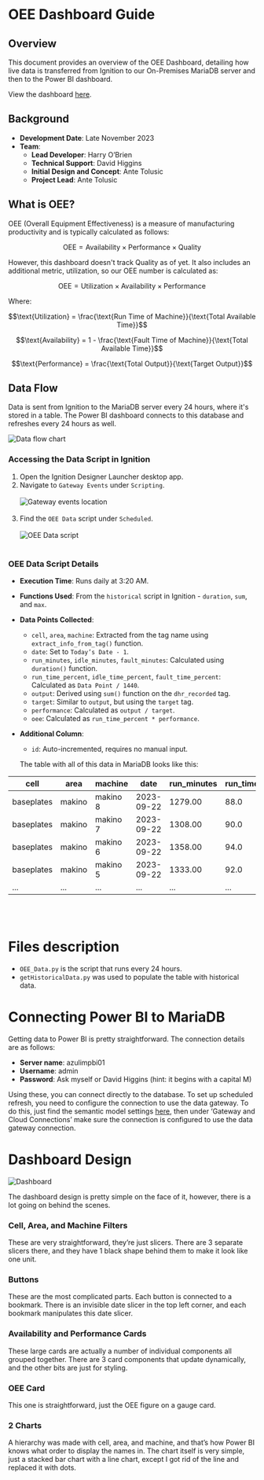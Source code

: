 # OEE Dashboard Guide

## Overview

This document provides an overview of the OEE Dashboard, detailing how live data is transferred from Ignition to our On-Premises MariaDB server and then to the Power BI dashboard.

View the dashboard [here](https://app.powerbi.com/links/H3RHle2E9k?ctid=4e9dbbfb-394a-4583-8810-53f81f819e3b&pbi_source=linkShare).

## Background

- **Development Date**: Late November 2023
- **Team**:
  - **Lead Developer**: Harry O’Brien
  - **Technical Support**: David Higgins
  - **Initial Design and Concept**: Ante Tolusic
  - **Project Lead**: Ante Tolusic

## What is OEE?

OEE (Overall Equipment Effectiveness) is a measure of manufacturing productivity and is typically calculated as follows:

$$\text{OEE} = \text{Availability} \times \text{Performance} \times \text{Quality}$$

However, this dashboard doesn't track Quality as of yet. It also includes an additional metric, utilization, so our OEE number is calculated as:

$$\text{OEE} = \text{Utilization} \times \text{Availability} \times \text{Performance}$$

Where:

$$\text{Utilization} = \frac{\text{Run Time of Machine}}{\text{Total Available Time}}$$

$$\text{Availability} = 1 - \frac{\text{Fault Time of Machine}}{\text{Total Available Time}}$$

$$\text{Performance} = \frac{\text{Total Output}}{\text{Target Output}}$$


## Data Flow

Data is sent from Ignition to the MariaDB server every 24 hours, where it's stored in a table. The Power BI dashboard connects to this database and refreshes every 24 hours as well.

![Data flow chart](images/oee%20dashboard%20data%20flowchart.png)

### Accessing the Data Script in Ignition

1. Open the Ignition Designer Launcher desktop app.
2. Navigate to `Gateway Events` under `Scripting`.
<br></br>
![Gateway events location](images/gateway%20events.png)
<br></br>
3. Find the `OEE Data` script under `Scheduled`.
<br></br>
![OEE Data script](images/oee%20data%20script.png)
<br></br>

### OEE Data Script Details

- **Execution Time**: Runs daily at 3:20 AM.
- **Functions Used**: From the `historical` script in Ignition - `duration`, `sum`, and `max`.
- **Data Points Collected**:
  - `cell`, `area`, `machine`: Extracted from the tag name using `extract_info_from_tag()` function.
  - `date`: Set to `Today’s Date - 1`.
  - `run_minutes`, `idle_minutes`, `fault_minutes`: Calculated using `duration()` function.
  - `run_time_percent`, `idle_time_percent`, `fault_time_percent`: Calculated as `Data Point / 1440`.
  - `output`: Derived using `sum()` function on the `dhr_recorded` tag.
  - `target`: Similar to `output`, but using the `target` tag.
  - `performance`: Calculated as `output / target`.
  - `oee`: Calculated as `run_time_percent * performance`.
- **Additional Column**:
  - `id`: Auto-incremented, requires no manual input.

  The table with all of this data in MariaDB looks like this:

| cell                | area             | machine          | date       | run_minutes | run_time_percent | idle_minutes | idle_time_percent | fault_minutes | fault_time_percent | performance | output | target | id   |
|---------------------|------------------|------------------|------------|-------------|------------------|--------------|-------------------|---------------|--------------------|-------------|--------|--------|------|
| baseplates          | makino           | makino 8         | 2023-09-22 | 1279.00     | 88.0             | 160          | 11.00             | 0             | 0.00               | 87.0000     | 193    | 220    | 4141 |
| baseplates          | makino           | makino 7         | 2023-09-22 | 1308.00     | 90.0             | 131          | 9.00              | 0             | 0.00               | 92.0000     | 203    | 220    | 4140 |
| baseplates          | makino           | makino 6         | 2023-09-22 | 1358.00     | 94.0             | 81           | 5.00              | 0             | 0.00               | 133.0000    | 253    | 190    | 4139 |
| baseplates          | makino           | makino 5         | 2023-09-22 | 1333.00     | 92.0             | 106          | 7.00              | 0             | 0.00               | 81.0000     | 179    | 220    | 4138 |
| ...                 | ...              | ...              | ...        | ...         | ...              | ...          | ...               | ...           | ...                | ...         | ...    | ...    | ...  |

<br></br>

# Files description
 - `OEE_Data.py` is the script that runs every 24 hours.
 - `getHistoricalData.py` was used to populate the table with historical data.

# Connecting Power BI to MariaDB

Getting data to Power BI is pretty straightforward. The connection details are as follows:

- **Server name**: azulimpbi01
- **Username**: admin
- **Password**: Ask myself or David Higgins (hint: it begins with a capital M)

Using these, you can connect directly to the database. To set up scheduled refresh, you need to configure the connection to use the data gateway. To do this, just find the semantic model settings [here](https://app.powerbi.com/groups/f70626e9-dc6f-4581-8d3e-8cb7b8d55492/settings/datasets/03a44d55-4212-4e31-8f0e-3a88427fa9f9), then under ‘Gateway and Cloud Connections’ make sure the connection is configured to use the data gateway connection.

# Dashboard Design
![Dashboard](images/dashboard.png)

The dashboard design is pretty simple on the face of it, however, there is a lot going on behind the scenes.

### Cell, Area, and Machine Filters

These are very straightforward, they’re just slicers. There are 3 separate slicers there, and they have 1 black shape behind them to make it look like one unit.

### Buttons

These are the most complicated parts. Each button is connected to a bookmark. There is an invisible date slicer in the top left corner, and each bookmark manipulates this date slicer.

### Availability and Performance Cards

These large cards are actually a number of individual components all grouped together. There are 3 card components that update dynamically, and the other bits are just for styling.

### OEE Card

This one is straightforward, just the OEE figure on a gauge card.

### 2 Charts

A hierarchy was made with cell, area, and machine, and that’s how Power BI knows what order to display the names in. The chart itself is very simple, just a stacked bar chart with a line chart, except I got rid of the line and replaced it with dots.
